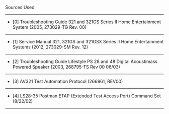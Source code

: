 Sources Used

---

- [0] Troubleshooting Guide 321 and 321GS Series II Home Entertainment System (2005, 273029-TG Rev. 00)

---

- [1] Service Manual 321, 321GS and 321GSX Series II Home Entertainment Systems (2012, 273029-SM Rev. 12)

---

- [2] Troubleshooting Guide Lifestyle PS 28 and 48 Digital Acoustimass Powered Speaker (2003, 268795-TS Rev 00 06/03)

---

- [3] AV321 Test Automation Protocol (266861, REV00)

---

- [4] LS28-35 Postman ETAP (Extended Test Access Port) Command Set (8/22/02)

---